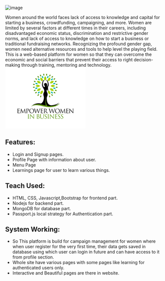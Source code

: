 ![image](https://user-images.githubusercontent.com/46759177/158043079-69e6990c-517d-450c-b4e9-10eccb41c50b.png)

Women around the world faces lack of access to knowledge and capital for starting a business, crowdfunding, campaigning, and more. Women are limited by several factors at different times in their careers, including disadvantaged economic status, discrimination and restrictive gender norms, and lack of access to knowledge on how to start a business or traditional fundraising networks. Recognizing the profound gender gap, women need alternative resources and tools to help level the playing field. This is a web-based platform for women so that they can overcome the economic and social barriers that prevent their access to right decision-making through training, mentoring and technology.
 ![Image 2](https://github.com/ankitaugale23/standardcharteredhackthon/blob/main/public/images/mylogo.png)  
 
 ## Features:
 * Login and Signup pages.
 * Profile Page with information about user.
 * Menu Page 
 * Learnings page for user to learn various things.
 
 ## Teach Used:
 * HTML, CSS, Javascript,Bootstrap for frontend part.
 * Nodejs for backend part.
 * MongoDB for database part.
 * Passport.js local strategy for Authentication part.

## System Working:
* So This platform is build for campaign management for women where when user register for the very first time, their data gets saved in database using which user can login in future and can have access to it from profile section.
* Whole site have various pages with some pages like learning for authenticated users only.
* Interactive and Beautiful pages are there in website.

